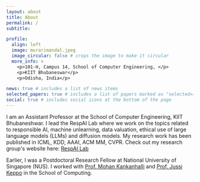 ```yaml
---
layout: about
title: About
permalink: /
subtitle: 

profile:
  align: left
  image: murarimandal.jpeg
  image_circular: false # crops the image to make it circular
  more_info: >
    <p>101-H, Campus 14, School of Computer Engineering, </p>
    <p>KIIT Bhubaneswar</p>
    <p>Odisha, India</p>

news: true # includes a list of news items
selected_papers: true # includes a list of papers marked as "selected={true}"
social: true # includes social icons at the bottom of the page
---
```


I am an Assistant Professor at the School of Computer Engineering, KIIT Bhubaneshwar. I lead the RespAI Lab where we work on the topics related to responsible AI, machine unlearning, data valuation, ethical use of large language models (LLMs) and diffusion models. My research work has been published in ICML, KDD, AAAI, ACM MM, CVPR. Check out my research group's website here: <a href="https://respailab.github.io" target="_blank">RespAI Lab</a>

Earlier, I was a Postdoctoral Research Fellow at National University of Singapore (NUS). I worked with <a href="https://www.comp.nus.edu.sg/~mohan/" target="_blank">Prof. Mohan Kankanhalli</a> and <a href="https://www.jussikeppo.com/" target="_blank">Prof. Jussi Keppo</a> in the School of Computing.
